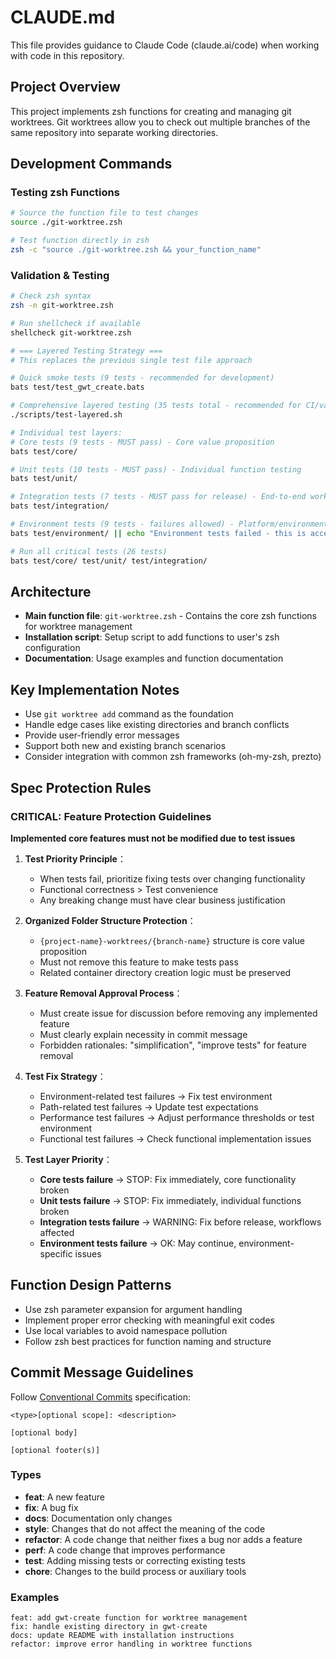 # CLAUDE.md

This file provides guidance to Claude Code (claude.ai/code) when working with code in this repository.

## Project Overview

This project implements zsh functions for creating and managing git worktrees. Git worktrees allow you to check out multiple branches of the same repository into separate working directories.

## Development Commands

### Testing zsh Functions
```bash
# Source the function file to test changes
source ./git-worktree.zsh

# Test function directly in zsh
zsh -c "source ./git-worktree.zsh && your_function_name"
```

### Validation & Testing
```bash
# Check zsh syntax
zsh -n git-worktree.zsh

# Run shellcheck if available
shellcheck git-worktree.zsh

# === Layered Testing Strategy ===
# This replaces the previous single test file approach

# Quick smoke tests (9 tests - recommended for development)
bats test/test_gwt_create.bats

# Comprehensive layered testing (35 tests total - recommended for CI/validation)
./scripts/test-layered.sh

# Individual test layers:
# Core tests (9 tests - MUST pass) - Core value proposition
bats test/core/

# Unit tests (10 tests - MUST pass) - Individual function testing
bats test/unit/

# Integration tests (7 tests - MUST pass for release) - End-to-end workflows
bats test/integration/

# Environment tests (9 tests - failures allowed) - Platform/environment specific
bats test/environment/ || echo "Environment tests failed - this is acceptable"

# Run all critical tests (26 tests)
bats test/core/ test/unit/ test/integration/
```

## Architecture

- **Main function file**: `git-worktree.zsh` - Contains the core zsh functions for worktree management
- **Installation script**: Setup script to add functions to user's zsh configuration
- **Documentation**: Usage examples and function documentation

## Key Implementation Notes

- Use `git worktree add` command as the foundation
- Handle edge cases like existing directories and branch conflicts
- Provide user-friendly error messages
- Support both new and existing branch scenarios
- Consider integration with common zsh frameworks (oh-my-zsh, prezto)

## Spec Protection Rules

### CRITICAL: Feature Protection Guidelines

**Implemented core features must not be modified due to test issues**

1. **Test Priority Principle**：
   - When tests fail, prioritize fixing tests over changing functionality
   - Functional correctness > Test convenience
   - Any breaking change must have clear business justification

2. **Organized Folder Structure Protection**：
   - `{project-name}-worktrees/{branch-name}` structure is core value proposition
   - Must not remove this feature to make tests pass
   - Related container directory creation logic must be preserved

3. **Feature Removal Approval Process**：
   - Must create issue for discussion before removing any implemented feature
   - Must clearly explain necessity in commit message
   - Forbidden rationales: "simplification", "improve tests" for feature removal

4. **Test Fix Strategy**：
   - Environment-related test failures → Fix test environment
   - Path-related test failures → Update test expectations
   - Performance test failures → Adjust performance thresholds or test environment
   - Functional test failures → Check functional implementation issues

5. **Test Layer Priority**：
   - **Core tests failure** → STOP: Fix immediately, core functionality broken
   - **Unit tests failure** → STOP: Fix immediately, individual functions broken
   - **Integration tests failure** → WARNING: Fix before release, workflows affected
   - **Environment tests failure** → OK: May continue, environment-specific issues

## Function Design Patterns

- Use zsh parameter expansion for argument handling
- Implement proper error checking with meaningful exit codes
- Use local variables to avoid namespace pollution
- Follow zsh best practices for function naming and structure

## Commit Message Guidelines

Follow [Conventional Commits](https://www.conventionalcommits.org/en/v1.0.0/) specification:

```
<type>[optional scope]: <description>

[optional body]

[optional footer(s)]
```

### Types
- **feat**: A new feature
- **fix**: A bug fix
- **docs**: Documentation only changes
- **style**: Changes that do not affect the meaning of the code
- **refactor**: A code change that neither fixes a bug nor adds a feature
- **perf**: A code change that improves performance
- **test**: Adding missing tests or correcting existing tests
- **chore**: Changes to the build process or auxiliary tools

### Examples
```
feat: add gwt-create function for worktree management
fix: handle existing directory in gwt-create
docs: update README with installation instructions
refactor: improve error handling in worktree functions
```